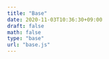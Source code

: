 ```yaml
---
title: "Base"
date: 2020-11-03T10:36:30+09:00
draft: false
math: false
type: "base"
url: "base.js"
---
```


